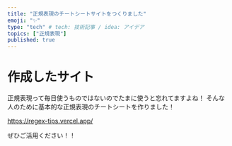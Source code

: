 ```yaml
---
title: "正規表現のチートシートサイトをつくりました"
emoji: "✨"
type: "tech" # tech: 技術記事 / idea: アイデア
topics: ["正規表現"]
published: true
---
```


# 作成したサイト

正規表現って毎日使うものではないのでたまに使うと忘れてますよね！
そんな人のために基本的な正規表現のチートシートを作りました！

https://regex-tips.vercel.app/

ぜひご活用ください！！

